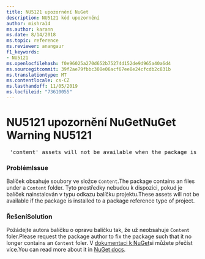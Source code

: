 ```yaml
---
title: NU5121 upozornění NuGet
description: NU5121 kód upozornění
author: mishra14
ms.author: karann
ms.date: 8/14/2018
ms.topic: reference
ms.reviewer: anangaur
f1_keywords:
- NU5121
ms.openlocfilehash: f0e96025a270d652b75274d152de9d965a40a6d4
ms.sourcegitcommit: 39f2ae79fbbc308e06acf67ee8e24cfcdb2c831b
ms.translationtype: MT
ms.contentlocale: cs-CZ
ms.lasthandoff: 11/05/2019
ms.locfileid: "73610055"
---
```

# <a name="nuget-warning-nu5121"></a><span data-ttu-id="b9e07-103">NU5121 upozornění NuGet</span><span class="sxs-lookup"><span data-stu-id="b9e07-103">NuGet Warning NU5121</span></span>
<pre> 'content' assets will not be available when the package is installed after the migration.</pre>

### <a name="issue"></a><span data-ttu-id="b9e07-104">Problém</span><span class="sxs-lookup"><span data-stu-id="b9e07-104">Issue</span></span>

<span data-ttu-id="b9e07-105">Balíček obsahuje soubory ve složce `Content`.</span><span class="sxs-lookup"><span data-stu-id="b9e07-105">The package contains an files under a `Content` folder.</span></span> <span data-ttu-id="b9e07-106">Tyto prostředky nebudou k dispozici, pokud je balíček nainstalován v typu odkazu balíčku projektu.</span><span class="sxs-lookup"><span data-stu-id="b9e07-106">These assets will not be available if the package is installed to a package reference type of project.</span></span>


### <a name="solution"></a><span data-ttu-id="b9e07-107">Řešení</span><span class="sxs-lookup"><span data-stu-id="b9e07-107">Solution</span></span>

<span data-ttu-id="b9e07-108">Požádejte autora balíčku o opravu balíčku tak, že už neobsahuje `Content` foler.</span><span class="sxs-lookup"><span data-stu-id="b9e07-108">Please request the package author to fix the package such that it no longer contains an `Content` foler.</span></span> <span data-ttu-id="b9e07-109">V [dokumentaci k NuGet](https://docs.microsoft.com/nuget/consume-packages/migrate-packages-config-to-package-reference)si můžete přečíst více.</span><span class="sxs-lookup"><span data-stu-id="b9e07-109">You can read more about it in [NuGet docs](https://docs.microsoft.com/nuget/consume-packages/migrate-packages-config-to-package-reference).</span></span>

